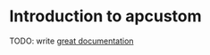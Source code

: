 # Introduction to apcustom

TODO: write [great documentation](http://jacobian.org/writing/what-to-write/)
